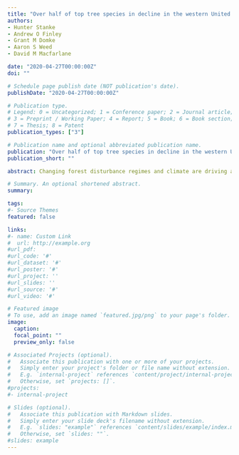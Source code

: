 ```yaml
---
title: "Over half of top tree species in decline in the western United States"
authors:
- Hunter Stanke
- Andrew O Finley
- Grant M Domke
- Aaron S Weed
- David M Macfarlane

date: "2020-04-27T00:00:00Z"
doi: ""

# Schedule page publish date (NOT publication's date).
publishDate: "2020-04-27T00:00:00Z"

# Publication type.
# Legend: 0 = Uncategorized; 1 = Conference paper; 2 = Journal article;
# 3 = Preprint / Working Paper; 4 = Report; 5 = Book; 6 = Book section;
# 7 = Thesis; 8 = Patent
publication_types: ["3"]

# Publication name and optional abbreviated publication name.
publication: "Over half of top tree species in decline in the western United States"
publication_short: ""

abstract: Changing forest disturbance regimes and climate are driving accelerated tree mortality across temperate forests. However, it remains unknown if elevated mortality has induced decline of tree populations and the ecological, economic, and social benefits they provide. Here, we develop a novel demographic index and use it to conduct one of the first large-scale assessments of relative tree density shifts to be conducted in temperate forests. Drawing from over 24,000 remeasured plots in the western United States, we show over half of species examined have undergone significant population decline in the last two decades. The rate and pattern of change we observe across species, species size-distributions, and species ranges is alarming and often undesirable. These findings offer a stark warning of widespread change in forest composition and structure across the western US, and suggest that sustained anthropogenic and natural stress will likely result in broad-scale transformation of temperate forests globally.

# Summary. An optional shortened abstract.
summary: 

tags:
#- Source Themes
featured: false

links:
#- name: Custom Link
#  url: http://example.org
#url_pdf: 
#url_code: '#'
#url_dataset: '#'
#url_poster: '#'
#url_project: ''
#url_slides: ''
#url_source: '#'
#url_video: '#'

# Featured image
# To use, add an image named `featured.jpg/png` to your page's folder. 
image:
  caption: 
  focal_point: ""
  preview_only: false

# Associated Projects (optional).
#   Associate this publication with one or more of your projects.
#   Simply enter your project's folder or file name without extension.
#   E.g. `internal-project` references `content/project/internal-project/index.md`.
#   Otherwise, set `projects: []`.
#projects:
#- internal-project

# Slides (optional).
#   Associate this publication with Markdown slides.
#   Simply enter your slide deck's filename without extension.
#   E.g. `slides: "example"` references `content/slides/example/index.md`.
#   Otherwise, set `slides: ""`.
#slides: example
---
```

